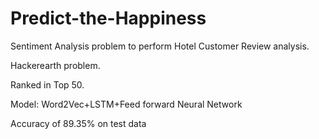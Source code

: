# Predict-the-Happiness
Sentiment Analysis problem to perform Hotel Customer Review analysis.

Hackerearth problem.

Ranked in Top 50.

Model: Word2Vec+LSTM+Feed forward Neural Network

Accuracy of 89.35% on test data
